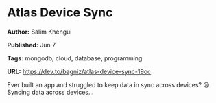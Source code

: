 # Atlas Device Sync

**Author:** Salim Khengui

**Published:** Jun 7

**Tags:** mongodb, cloud, database, programming

**URL:** https://dev.to/bagniz/atlas-device-sync-19oc

Ever built an app and struggled to keep data in sync across devices? 😫  Syncing data across devices...